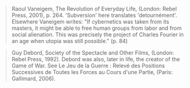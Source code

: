 >Raoul Vaneigem, The Revolution of Everyday Life, (London: Rebel Press, 2001), p. 264. 'Subversion' here translates 'detournément'. Elsewhere Vaneigem writes: "If cybernetics was taken from its masters, it might be able to free human groups from labor and from social alienation. This was precisely the project of Charles Fourier in an age when utopia was still possible." (p. 84) 

>Guy Debord, Society of the Spectacle and Other Films, (London: Rebel Press, 1992). Debord was also, later in life, the creator of the Game of War. See Le Jeu de la Guerre : Relevé des Positions Successives de Toutes les Forces au Cours d'une Partie, (Paris: Gallimard, 2006). 
